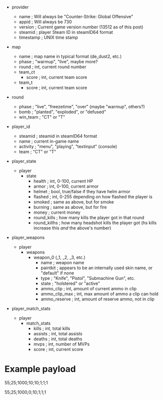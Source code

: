 - provider
	- name			; Will always be "Counter-Strike: Global Offensive"
	- appid			; Will always be 730
	- version		; Current game version number (13512 as of this post) 
	- steamid		; player Steam ID in steamID64 format
	- timestamp		; UNIX time stamp
	

- map
	- name			; map name in typical format (de_dust2, etc.)
	- phase			; "warmup", "live", maybe more?
	- round			; int, current round number
	- team_ct
		- score		; int, current team score
	- team_t
		- score		; int, current team score


- round
	- phase			; "live", "freezetime", "over" (maybe "warmup", others?)
	- bomb			; "planted", "exploded", or "defused"
	- win_team		; "CT" or "T"


- player_id
	- steamid			; steamid in steamID64 format
	- name				; current in-game name
	- activity			; "menu", "playing", "textinput" (console)
	- team				; "CT" or "T"

	
- player_state
	- player
		- state
			- health		; int, 0-100, current HP
			- armor			; int, 0-100, current armor
			- helmet		; bool, true/false if they have helm armor
			- flashed		; int, 0-255 depending on how flashed the player is
			- smoked		; same as above, but for smoke
			- burning		; same as above, but for fire
			- money			; current money
			- round_kills	; how many kills the player got in that round
			- round_killhs	; how many headshot kills the player got (hs kills increase this *and* the above's number)
			

- player_weapons
	- player
		- weapons
			- weapon_0 (_1, _2, _3, etc.)
				- name			; weapon name
				- paintkit		; appears to be an internally used skin name, or "default" if none
				- type			; "Knife", "Pistol", "Submachine Gun", etc. 
				- state			; "holstered" or "active"
				- ammo_clip		; int, amount of current ammo in clip
				- ammo_clip_max	; int, max amount of ammo a clip can hold
				- ammo_reserve	; int, amount of reserve ammo, not in clip
				
				
- player_match_stats
	- player
		- match_stats
			- kills			; int, total kills
			- assists		; int, total assists
			- deaths		; int, total deaths
			- mvps			; int, number of MVPs
			- score			; int, current score

# Example payload

55;25;1000;10;10;1;1;1

55;25;1000;0;10;1;1;1

